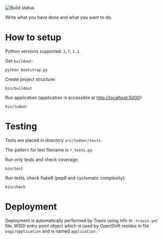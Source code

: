 ![Build status](https://secure.travis-ci.org/sycy600/todoer.png?branch=master)

Write what you have done and what you want to do.

How to setup
============

Python versions supported: `2.7`, `3.3`.

Get ``buildout``:

    python bootstrap.py

Create project structure:

    bin/buildout

Run application (application is accessible at [http://localhost:5000](http://localhost:5000)):

    bin/todoer

Testing
=======

Tests are placed in directory ``src/todoer/tests``.

The pattern for test filename is ``*_tests.py``.

Run only tests and check coverage:

    bin/test

Run tests, check flake8 (pep8 and cyclomatic complexity):

    bin/check

Deployment
==========

Deployment is automatically performed by Travis using info in ``.travis.yml`` file. WSGI entry point object which is used by OpenShift resides in file ``wsgi/application`` and is named ``application``.
